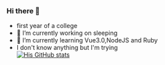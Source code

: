 ### Hi there 👋

- first year of a college
- 🔭 I’m currently working on sleeping
- 🌱 I’m currently learning Vue3.0,NodeJS and Ruby
- I don't know anything but I'm trying  
[![His GitHub stats](https://github-readme-stats.vercel.app/api?username=waakemeup)](https://github.com/anuraghazra/github-readme-stats)
  

